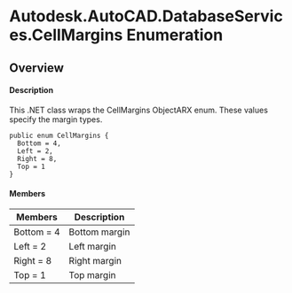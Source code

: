 # Autodesk.AutoCAD.DatabaseServices.CellMargins Enumeration

## Overview

#### Description
This .NET class wraps the CellMargins ObjectARX enum. 
These values specify the margin types.
```text
public enum CellMargins {
  Bottom = 4,
  Left = 2,
  Right = 8,
  Top = 1
}
```

#### Members

| Members | Description |
| --- | --- |
| Bottom = 4 | Bottom margin |
| Left = 2 | Left margin |
| Right = 8 | Right margin |
| Top = 1 | Top margin |